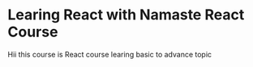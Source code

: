 # Learing React with Namaste React Course 
Hii this course is React course learing basic to advance topic 